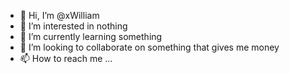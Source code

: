 - 👋 Hi, I’m @xWilliam
- 👀 I’m interested in nothing
- 🌱 I’m currently learning something
- 💞️ I’m looking to collaborate on something that gives me money
- 📫 How to reach me ...

<!---
ciromartinez/ciromartinez is a ✨ special ✨ repository because its `README.md` (this file) appears on your GitHub profile.
You can click the Preview link to take a look at your changes.
--->
